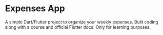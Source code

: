 # Expenses App

A simple Dart/Flutter project to organize your weekly expenses. Built coding along with a course and official Flutter docs. Only for learning purposes.
